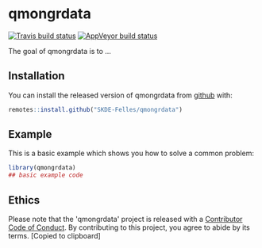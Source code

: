 
# qmongrdata

<!-- badges: start -->
[![Travis build status](https://travis-ci.org/SKDE-Felles/qmongrdata.svg?branch=master)](https://travis-ci.org/SKDE-Felles/qmongrdata)
[![AppVeyor build status](https://ci.appveyor.com/api/projects/status/github/SKDE-Felles/qmongrdata?branch=master&svg=true)](https://ci.appveyor.com/project/SKDE-Felles/qmongrdata)
<!-- badges: end -->

The goal of qmongrdata is to ...

## Installation

You can install the released version of qmongrdata from [github](https://github.com/) with:

``` r
remotes::install.github("SKDE-Felles/qmongrdata")
```

## Example

This is a basic example which shows you how to solve a common problem:

``` r
library(qmongrdata)
## basic example code
```
## Ethics
Please note that the 'qmongrdata' project is released with a
  [Contributor Code of Conduct](CODE_OF_CONDUCT.md).
  By contributing to this project, you agree to abide by its terms.
  [Copied to clipboard]
